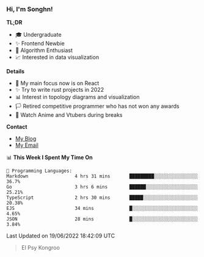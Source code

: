 ### Hi, I'm Songhn!

**TL;DR**

- 🎓 Undergraduate
- ✨ Frontend Newbie
- 🎈 Algorithm Enthusiast
- 📈 Interested in data visualization

**Details**

- 🎯 My main focus now is on React
- ✨ Try to write rust projects in 2022
- 📊 Interest in topology diagrams and visualization
- 🏳️ Retired competitive programmer who has not won any awards
- 🍵 Watch Anime and Vtubers during breaks

**Contact**
- [My Blog](https://blog.songhn.com)
- [My Email](mailto:songhn233@gmail.com)

<!--START_SECTION:waka-->
📊 **This Week I Spent My Time On** 

```text
💬 Programming Languages: 
Markdown                 4 hrs 31 mins       █████████░░░░░░░░░░░░░░░░   36.7% 
Go                       3 hrs 6 mins        ██████░░░░░░░░░░░░░░░░░░░   25.21% 
TypeScript               2 hrs 30 mins       █████░░░░░░░░░░░░░░░░░░░░   20.38% 
EJS                      34 mins             █░░░░░░░░░░░░░░░░░░░░░░░░   4.65% 
JSON                     28 mins             █░░░░░░░░░░░░░░░░░░░░░░░░   3.84%

```


 Last Updated on 19/06/2022 18:42:09 UTC
<!--END_SECTION:waka-->

> El Psy Kongroo
